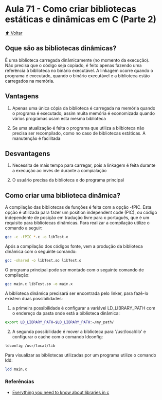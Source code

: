 # Aula 71 - Como criar bibliotecas estáticas e dinâmicas em C (Parte 2)

[:arrow_up: Voltar](https://github.com/Geofisicando/C-orientado-a-testes#%C3%ADndice)

## Oque são as bibliotecas dinâmicas?

É uma biblioteca carregada dinâmicamente (no momento da execução). Não precisa que o código seja copiado, é feito apenas fazendo uma referência à biblioteca no binário executável. A linkagem ocorre quando o programa é executado, quando o binário executável e a biblioteca estão carregados na memória.

## Vantagens

1. Apenas uma única cópia da biblioteca é carregada na memória quando o programa é executado, assim muita memória é economizada quando vários programas usam esta mesma biblioteca

2. Se uma atualização é feita o programa que utiliza a bilbioteca não precisa ser recompilado, como no caso de bibliotecas estáticas. A manutenção é facilitada

## Desvantagens

1. Necessita de mais tempo para carregar, pois a linkagem é feita durante a execução ao invés de durante a compialação

2. O usuário precisa da biblioteca e do programa principal

## Como criar uma biblioteca dinâmica?

A compilação das bibliotecas de funções é feita com a opção -fPIC. Esta opção é utilizada para fazer um position independent code (PIC), ou
código independente de posição em tradução livre para o português, que é um requisito para bibliotecas dinâmicas.
Para realizar a compilação utilize o comando a seguir:

```sh
gcc -c -fPIC *.c -o libTest.o
```

Após a compilação dos códigos fonte, vem a produção da biblioteca
dinâmica com o seguinte comando:

```sh
gcc -shared -o libTest.so libTest.o
```

O programa principal pode ser montado com o seguinte comando de compilação:

```sh
gcc main.c libTest.so -o main.x
```

A biblioteca dinâmica precisará ser encontrada pelo linker, para fazê-lo
existem duas possibilidades:

1. a primeira possibilidade é configurar a variável LD\_LIBRARY\_PATH
com o endereço da pasta onde está a biblioteca dinâmica:

```sh
export LD_LIBRARY_PATH=$LD_LIBRARY_PATH:~/my_path/
```

2. A segunda possibilidade é mover a biblioteca para '/usr/local/lib' e
configurar o cache com o comando ldconfig:

```sh
ldconfig /usr/local/lib
```

Para visualizar as bibliotecas utilizadas por um programa utilize o comando ldd:

```sh
ldd main.x
```

### Referências
* [Everything you need to know about libraries in c](https://medium.com/@meghamohan/everything-you-need-to-know-about-libraries-in-c-e8ad6138cbb4)
